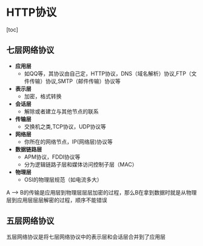 # HTTP协议

[toc]

## 七层网络协议

+ **应用层**
  + 如QQ等，其协议由自己定，HTTP协议，DNS（域名解析）协议,FTP（文件传输）协议,SMTP（邮件传输）协议等
+ **表示层**
  + 加密，格式转换
+ **会话层**
  + 解除或者建立与其他节点的联系
+ **传输层**
  + 交换机之类,TCP协议，UDP协议等
+ **网络层**
  + 你所在的网络节点，IP(网络层)协议等
+ **数据链路层**
  + APM协议，FDDI协议等
  + 分为逻辑链路子层和媒体访问控制子层（MAC）
+ **物理层**
  + OSI的物理层规范（如电流多大）

A --> B的传输是应用层到物理层层层加密的过程，那么B在拿到数据时就是从物理层到应用层层层解密的过程，顺序不能错误

## 五层网络协议

 五层网络协议是将七层网络协议中的表示层和会话层合并到了应用层